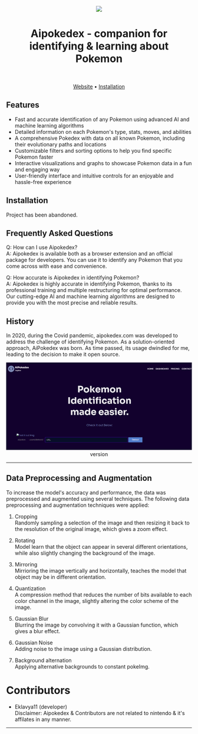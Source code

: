 <logo goes here>
<discord logo with invite here>
<rew to star this repo>
<!--
TAGS SECTION FOR SEO
-->

<p align="center">
  <img src="LOGO">
</p>
<h1 align="center">Aipokedex - companion for identifying & learning about Pokemon</h1> <br>

<p align="center">
  <a href="https://aipokedex.com">Website</a> •
  <a href="#installation">Installation</a>
</p>
<h3 align="center">  </h3>

## Features
- Fast and accurate identification of any Pokemon using advanced AI and machine learning algorithms
- Detailed information on each Pokemon's type, stats, moves, and abilities
- A comprehensive Pokedex with data on all known Pokemon, including their evolutionary paths and locations
- Customizable filters and sorting options to help you find specific Pokemon faster
- Interactive visualizations and graphs to showcase Pokemon data in a fun and engaging way
- User-friendly interface and intuitive controls for an enjoyable and hassle-free experience

<!-- Installation here: need contributors -->

## Installation
Project has been abandoned.

## Frequently Asked Questions
Q: How can I use Aipokedex?</br>
A: Aipokedex is available both as a browser extension and an official package for developers. You can use it to identify any Pokemon that you come across with ease and convenience.

Q: How accurate is Aipokedex in identifying Pokemon?</br>
A: Aipokedex is highly accurate in identifying Pokemon, thanks to its professional training and multiple restructuring for optimal performance. Our cutting-edge AI and machine learning algorithms are designed to provide you with the most precise and reliable results.

## History
In 2020, during the Covid pandemic, aipokedex.com was developed to address the challenge of identifying Pokemon. As a solution-oriented approach, AiPokedex was born. As time passed, its usage dwindled for me, leading to the decision to make it open source.

<p align="center">
  <img src="https://github.com/Eklavya-11/Aipokedex/blob/main/artifacts/aidex-teaser.jpg?raw=true">
    <br> version
</p>

-------- 

## Data Preprocessing and Augmentation
To increase the model's accuracy and performance, the data was preprocessed and augmented using several techniques. The following data preprocessing and augmentation techniques were applied:

1. Cropping <br>
Randomly sampling a selection of the image and then resizing it back to the resolution of the original image, which gives a zoom effect.

2. Rotating <br>
Model learn that the object can appear in several different orientations, while also slightly changing the background of the image.

3. Mirroring <br>
Mirrioring the image vertically and horizontally, teaches the model that object may be in different orientation.

4. Quantization <br>
A compression method that reduces the number of bits available to each color channel in the image, slightly altering the color scheme of the image.

5. Gaussian Blur <br>
Blurring the image by convolving it with a Gaussian function, which gives a blur effect.

6. Gaussian Noise <br>
Adding noise to the image using a Gaussian distribution.

7. Background alternation <br>
Applying alternative backgrounds to constant pokeImg.


# Contributors
- Eklavya11 (developer) <br>
Disclaimer: Aipokedex & Contributors are not related to nintendo & it's affilates in any manner.

-----------

